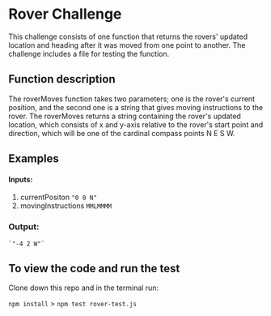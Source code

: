 # Rover Challenge

This challenge consists of one function that returns the rovers' updated location and heading after it was moved from one point to another. The challenge includes a file for testing the function.

## Function description

The roverMoves function takes two parameters; one is the rover's current position, and the second one is a string that gives moving instructions to the rover. The roverMoves returns a string containing the rover's updated location, which consists of x and y-axis relative to the rover's start point and direction, which will be one of the cardinal compass points N E S W.

## Examples

#### Inputs:
  1. currentPositon `"0 0 N"`
  2. movingInstructions `MMLMMMM`
  
### Output:
    `"-4 2 W"`

## To view the code and run the test

Clone down this repo and in the terminal run: 

`npm install` >
`npm test rover-test.js`
